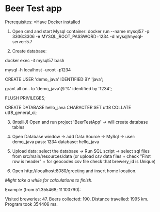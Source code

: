 # Beer Test app #

Prerequisites:
*Have Docker installed

1) Open cmd and start Mysql container:
docker run --name mysql57 -p 3306:3306 -e MYSQL_ROOT_PASSWORD=1234 -d mysql/mysql-server:5.7

2) Create database:

docker exec -it mysql57 bash

mysql -h localhost -uroot -p1234 

CREATE USER 'demo_java' IDENTIFIED BY 'java';

grant all on *.* to 'demo_java'@'%' identified by '1234';

FLUSH PRIVILEGES;

CREATE DATABASE hello_java CHARACTER SET utf8 COLLATE utf8_general_ci;

3) (IntelliJ) Open and run project 'BeerTestApp' -> will create database tables 

4) Open Database window -> add Data Source -> MySql -> user: demo_java pass: 1234 database: hello_java

5) Upload data: select the database -> Run SQL script -> select sql files from src/main/resources/data
(or upload csv data files + check "First row is header" + for geocodes.csv file check that brewery_id is Unique)

6) Open http://localhost:8080/greeting and insert home location.

*Might take a while for calculations to finish.*

Example (from 51.355468; 11.100790):

Visited breweries: 47.
Beers collected: 190.
Distance travelled: 1995 km.
Program took 354406 ms.
